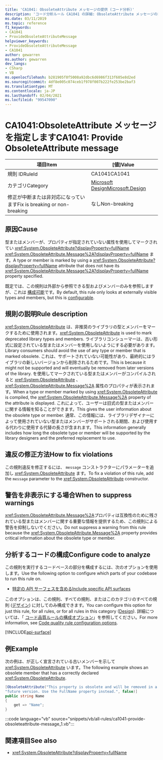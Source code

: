 ```yaml
---
title: 'CA1041: ObsoleteAttribute メッセージの提供 (コード分析)'
description: 'コード分析ルール CA1041 の詳細: ObsoleteAttribute メッセージの提供'
ms.date: 03/11/2019
ms.topic: reference
f1_keywords:
- CA1041
- ProvideObsoleteAttributeMessage
helpviewer_keywords:
- ProvideObsoleteAttributeMessage
- CA1041
author: gewarren
ms.author: gewarren
dev_langs:
- CSharp
- VB
ms.openlocfilehash: b281905f0f5008a92dbc6d6986f313f605e8d2ed
ms.sourcegitcommit: 4df8e005c074ceb1f978f007b222fe253be2baf3
ms.translationtype: MT
ms.contentlocale: ja-JP
ms.lasthandoff: 02/04/2021
ms.locfileid: "99547090"
---
```

# <a name="ca1041-provide-obsoleteattribute-message"></a><span data-ttu-id="7c593-103">CA1041:ObsoleteAttribute メッセージを指定します</span><span class="sxs-lookup"><span data-stu-id="7c593-103">CA1041: Provide ObsoleteAttribute message</span></span>

| <span data-ttu-id="7c593-104">項目</span><span class="sxs-lookup"><span data-stu-id="7c593-104">Item</span></span>                                     | <span data-ttu-id="7c593-105">[値]</span><span class="sxs-lookup"><span data-stu-id="7c593-105">Value</span></span>            |
|------------------------------------------|------------------|
| <span data-ttu-id="7c593-106">規則 ID</span><span class="sxs-lookup"><span data-stu-id="7c593-106">RuleId</span></span>                                   | <span data-ttu-id="7c593-107">CA1041</span><span class="sxs-lookup"><span data-stu-id="7c593-107">CA1041</span></span>           |
| <span data-ttu-id="7c593-108">カテゴリ</span><span class="sxs-lookup"><span data-stu-id="7c593-108">Category</span></span>                                 | [<span data-ttu-id="7c593-109">Microsoft Design</span><span class="sxs-lookup"><span data-stu-id="7c593-109">Microsoft.Design</span></span>](design-warnings.md) |
| <span data-ttu-id="7c593-110">修正が中断または非対応になっています</span><span class="sxs-lookup"><span data-stu-id="7c593-110">Fix is breaking or non-breaking</span></span> | <span data-ttu-id="7c593-111">なし</span><span class="sxs-lookup"><span data-stu-id="7c593-111">Non-breaking</span></span>     |

## <a name="cause"></a><span data-ttu-id="7c593-112">原因</span><span class="sxs-lookup"><span data-stu-id="7c593-112">Cause</span></span>

<span data-ttu-id="7c593-113">型またはメンバーが、プロパティが指定されていない属性を使用してマークされてい <xref:System.ObsoleteAttribute?displayProperty=fullName> <xref:System.ObsoleteAttribute.Message%2A?displayProperty=fullName> ます。</span><span class="sxs-lookup"><span data-stu-id="7c593-113">A type or member is marked by using a <xref:System.ObsoleteAttribute?displayProperty=fullName> attribute that does not have its <xref:System.ObsoleteAttribute.Message%2A?displayProperty=fullName> property specified.</span></span>

<span data-ttu-id="7c593-114">既定では、この規則は外部から参照できる型およびメンバーのみを参照しますが、これは [構成可能](#configure-code-to-analyze)です。</span><span class="sxs-lookup"><span data-stu-id="7c593-114">By default, this rule only looks at externally visible types and members, but this is [configurable](#configure-code-to-analyze).</span></span>

## <a name="rule-description"></a><span data-ttu-id="7c593-115">規則の説明</span><span class="sxs-lookup"><span data-stu-id="7c593-115">Rule description</span></span>

<span data-ttu-id="7c593-116"><xref:System.ObsoleteAttribute> は、非推奨のライブラリの型とメンバーをマークするために使用されます。</span><span class="sxs-lookup"><span data-stu-id="7c593-116"><xref:System.ObsoleteAttribute> is used to mark deprecated library types and members.</span></span> <span data-ttu-id="7c593-117">ライブラリコンシューマーは、古い形式に設定されている型またはメンバーを使用しないようにする必要があります。</span><span class="sxs-lookup"><span data-stu-id="7c593-117">Library consumers should avoid the use of any type or member that is marked obsolete.</span></span> <span data-ttu-id="7c593-118">これは、サポートされていない可能性があり、最終的にはライブラリの新しいバージョンから削除されるためです。</span><span class="sxs-lookup"><span data-stu-id="7c593-118">This is because it might not be supported and will eventually be removed from later versions of the library.</span></span> <span data-ttu-id="7c593-119">を使用してマークされている型またはメンバーがコンパイルされると <xref:System.ObsoleteAttribute> 、 <xref:System.ObsoleteAttribute.Message%2A> 属性のプロパティが表示されます。</span><span class="sxs-lookup"><span data-stu-id="7c593-119">When a type or member marked by using <xref:System.ObsoleteAttribute> is compiled, the <xref:System.ObsoleteAttribute.Message%2A> property of the attribute is displayed.</span></span> <span data-ttu-id="7c593-120">これによって、ユーザーは旧式の型またはメンバーに関する情報を知ることができます。</span><span class="sxs-lookup"><span data-stu-id="7c593-120">This gives the user information about the obsolete type or member.</span></span> <span data-ttu-id="7c593-121">通常、この情報には、ライブラリデザイナーによって使用されていない型またはメンバーがサポートされる期間、および使用する代わりに使用する代替の長さが含まれます。</span><span class="sxs-lookup"><span data-stu-id="7c593-121">This information generally includes how long the obsolete type or member will be supported by the library designers and the preferred replacement to use.</span></span>

## <a name="how-to-fix-violations"></a><span data-ttu-id="7c593-122">違反の修正方法</span><span class="sxs-lookup"><span data-stu-id="7c593-122">How to fix violations</span></span>

<span data-ttu-id="7c593-123">この規則違反を修正するには、 `message` コンストラクターにパラメーターを追加し <xref:System.ObsoleteAttribute> ます。</span><span class="sxs-lookup"><span data-stu-id="7c593-123">To fix a violation of this rule, add the `message` parameter to the <xref:System.ObsoleteAttribute> constructor.</span></span>

## <a name="when-to-suppress-warnings"></a><span data-ttu-id="7c593-124">警告を非表示にする場合</span><span class="sxs-lookup"><span data-stu-id="7c593-124">When to suppress warnings</span></span>

<span data-ttu-id="7c593-125"><xref:System.ObsoleteAttribute.Message%2A>プロパティは互換性のために残されている型またはメンバーに関する重要な情報を提供するため、この規則による警告を抑制しないでください。</span><span class="sxs-lookup"><span data-stu-id="7c593-125">Do not suppress a warning from this rule because the <xref:System.ObsoleteAttribute.Message%2A> property provides critical information about the obsolete type or member.</span></span>

## <a name="configure-code-to-analyze"></a><span data-ttu-id="7c593-126">分析するコードの構成</span><span class="sxs-lookup"><span data-stu-id="7c593-126">Configure code to analyze</span></span>

<span data-ttu-id="7c593-127">この規則を実行するコードベースの部分を構成するには、次のオプションを使用します。</span><span class="sxs-lookup"><span data-stu-id="7c593-127">Use the following option to configure which parts of your codebase to run this rule on.</span></span>

- [<span data-ttu-id="7c593-128">特定の API サーフェスを含める</span><span class="sxs-lookup"><span data-stu-id="7c593-128">Include specific API surfaces</span></span>](#include-specific-api-surfaces)

<span data-ttu-id="7c593-129">このオプションは、この規則、すべての規則、またはこのカテゴリのすべての規則 ([デザイン](design-warnings.md)) に対してのみ構成できます。</span><span class="sxs-lookup"><span data-stu-id="7c593-129">You can configure this option for just this rule, for all rules, or for all rules in this category ([Design](design-warnings.md)).</span></span> <span data-ttu-id="7c593-130">詳細については、「 [コード品質ルールの構成オプション](../code-quality-rule-options.md)」を参照してください。</span><span class="sxs-lookup"><span data-stu-id="7c593-130">For more information, see [Code quality rule configuration options](../code-quality-rule-options.md).</span></span>

[!INCLUDE[api-surface](~/includes/code-analysis/api-surface.md)]

## <a name="example"></a><span data-ttu-id="7c593-131">例</span><span class="sxs-lookup"><span data-stu-id="7c593-131">Example</span></span>

<span data-ttu-id="7c593-132">次の例は、が正しく宣言されている古いメンバーを示して <xref:System.ObsoleteAttribute> います。</span><span class="sxs-lookup"><span data-stu-id="7c593-132">The following example shows an obsolete member that has a correctly declared <xref:System.ObsoleteAttribute>.</span></span>

```csharp
[ObsoleteAttribute("This property is obsolete and will be removed in a " +
"future version. Use the FullName property instead.", false)]
public string Name
{
    get => "Name";
}
```

:::code language="vb" source="snippets/vb/all-rules/ca1041-provide-obsoleteattribute-message_1.vb":::

## <a name="see-also"></a><span data-ttu-id="7c593-133">関連項目</span><span class="sxs-lookup"><span data-stu-id="7c593-133">See also</span></span>

- <xref:System.ObsoleteAttribute?displayProperty=fullName>
